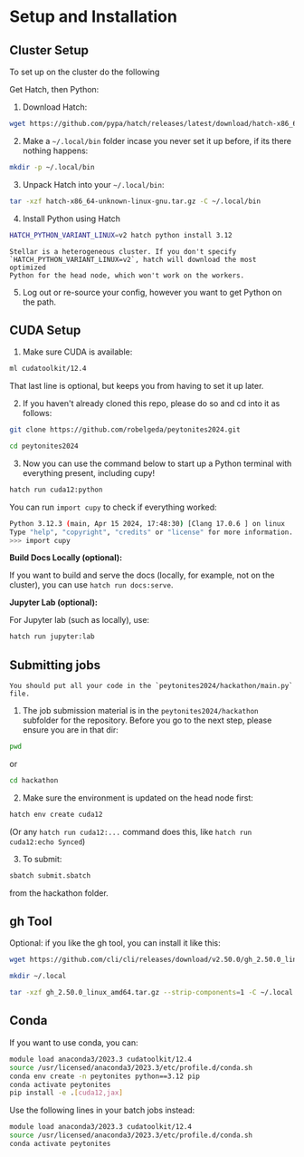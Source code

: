 # Setup and Installation

## Cluster Setup

To set up on the cluster do the following

Get Hatch, then Python:

1. Download Hatch:
```bash
wget https://github.com/pypa/hatch/releases/latest/download/hatch-x86_64-unknown-linux-gnu.tar.gz
```
2. Make a `~/.local/bin` folder incase you never set it up before, if its there nothing happens:
```bash
mkdir -p ~/.local/bin
```

3. Unpack Hatch into your `~/.local/bin`:
```bash
tar -xzf hatch-x86_64-unknown-linux-gnu.tar.gz -C ~/.local/bin
```

4. Install Python using Hatch
```bash
HATCH_PYTHON_VARIANT_LINUX=v2 hatch python install 3.12
```

```{WARNING}
Stellar is a heterogeneous cluster. If you don't specify
`HATCH_PYTHON_VARIANT_LINUX=v2`, hatch will download the most optimized
Python for the head node, which won't work on the workers.
```

5. Log out or re-source your config, however you want to get Python on the path.

## CUDA Setup

1. Make sure CUDA is available:

```bash
ml cudatoolkit/12.4
```

That last line is optional, but keeps you from having to set it up later. 

2. If you haven't already cloned this repo, please do so and cd into it as follows:

```bash
git clone https://github.com/robelgeda/peytonites2024.git
```

```bash
cd peytonites2024
```

3. Now you can use the command below to start up a Python terminal with everything present, including cupy!

```bash
hatch run cuda12:python
```

You can run `import cupy` to check if everything worked:

```bash
Python 3.12.3 (main, Apr 15 2024, 17:48:30) [Clang 17.0.6 ] on linux
Type "help", "copyright", "credits" or "license" for more information.
>>> import cupy
```

**Build Docs Locally (optional):**

If you want to build and serve the docs (locally, for example, not on the cluster), you can use `hatch run docs:serve`.

**Jupyter Lab (optional):**

For Jupyter lab (such as locally), use:

```bash
hatch run jupyter:lab
```

## Submitting jobs

```{TIP}
You should put all your code in the `peytonites2024/hackathon/main.py` file.
```

1. The job submission material is in the `peytonites2024/hackathon` subfolder for the repository. Before you go to the next step, please ensure you are in that dir:

```bash
pwd 
```
or 
```bash
cd hackathon
```

2. Make sure the environment is updated on the head node first:

```bash
hatch env create cuda12
```

(Or any `hatch run cuda12:...` command does this, like `hatch run cuda12:echo Synced`)

3. To submit:

```bash
sbatch submit.sbatch
```

from the hackathon folder.


## gh Tool

Optional: if you like the gh tool, you can install it like this:

```bash
wget https://github.com/cli/cli/releases/download/v2.50.0/gh_2.50.0_linux_amd64.tar.gz
```
```bash
mkdir ~/.local
```
```bash
tar -xzf gh_2.50.0_linux_amd64.tar.gz --strip-components=1 -C ~/.local
```

## Conda

If you want to use conda, you can:

```bash
module load anaconda3/2023.3 cudatoolkit/12.4
source /usr/licensed/anaconda3/2023.3/etc/profile.d/conda.sh
conda env create -n peytonites python==3.12 pip
conda activate peytonites
pip install -e .[cuda12,jax]
```

Use the following lines in your batch jobs instead:

```bash
module load anaconda3/2023.3 cudatoolkit/12.4
source /usr/licensed/anaconda3/2023.3/etc/profile.d/conda.sh
conda activate peytonites
```
